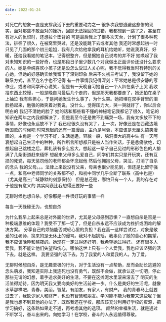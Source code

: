 ```yaml
---
date: 2022-01-24
---
```

对死亡的想象一直是支撑我活下去的重要动力之一
很多次我想逃避这悲惨的现实，面对那些不敢面对的挫折，回顾无法挽回的过错，我都想到一跳了之，甚至在有对人的仇恨时，还想拉个垫背的
可是最后我上了很多次天台，计划了很多种死法，徘徊了很久，在被窝里哭过，还是没能跳下去或者其他
我还时常想起初一时只见了几面的那个初三姐姐，我有几次给他拿我的耳机给她听，她说我真好，好暖，还给我看她的笔记本，记得很整齐，但是据她自己说考的并不好
她唤起了我对未知知识的一些好奇，也是那段日子里少数几个对我做出正面评价还没什么要求的人。她是单纯喜欢小孩子还是没怎么受过人关心呢，我不觉得我当时有特别的关心她，但她的好感确实给我留下了深刻印象
后来不久初三考试了，我没留下她的联系方式，甚至连名字也不记得
有一件事情我记得深刻：平常她总是很安静的写作业，或者和同学开心说笑，但是有一天晚自习她自己一个人趴在桌子上哭
我收拾东西比较慢，一般是晚自习最后几个走的，但是那天我都要走了，她还拍在桌子上抽泣
我有些担心，于是问她发生什么事了，为什么哭。她把埋在双手臂里的泪脸扬起来，勉强的微笑着对我说，没什么，觉得压力大，哭一哭就好了，你以后会明白的 我记不清她的脸了
她的话和那些看不懂的神秘笔记我都记了很久，笔记的知识在两年之内我都解决了，但是我至今还是做不到痛哭一场，我有太多放不下的事情，好像也永远放不下了
我已经很久没有哭了，上一次，好像还是在西藏边境听国歌的时候吧
时常想起的还有一篇漫画，主角是阿衰，本应该是无厘头搞笑漫画的，主角是一个学习不好，生活邋遢，容貌一般，脑洞很大的高中生
有一天阿衰想起自己生活中的种种，所作所言所想都只是被人当作笑话，于是悲痛欲绝，幻想起自己跳楼之后，葬礼该有多么宏大，想起这一辈子自己见过的形形色色的人排满了几条街道赶来缅怀
想起来父母多么爱自己，同学们其实只是开玩笑，还有互损的死党，每天惩罚他的老师都会怀念起他
然后他拥抱父母，哭泣，打消了自杀的念头
我的父母。。。法律上来说没有父亲，母亲也很少能见到，但还是比留守强一点，和高中老师同学的关系都不好，和初中同学几乎全断了联系（高中也是）（尤其是高三广域静默的刻意保持）
但是总还是，哪怕只有一个人，我的存在对于他是有意义的
其实阿衰比我想得还要好一些

无聊时候也想自杀，好像那是一件很好玩的事情一样

每当一天碌碌无为，也想自杀

为什么我早上起来总是对外面的世界，尤其是父母感到恐惧？一直想自杀是否是一种极端思维的体现？我受不了那一切了，但是自杀永远不应该成为挫折或困难的解决方案。
分享自己的烦恼能否减轻心里的负担？我在高一这样尝试过，对象是敬爱的汪老师，换来的是无休止的谩骂。我对不起姚瑶，我辜负了她的善心和期望，我不应该晚睡和熬夜的。她现在一定过得还好吧，我希望她过得好。
还有很多人爱我，我不能让他们失望和伤心，哪怕这世上只有一个人爱我，我也应该坚强的活下去，就是这样。
我要坚强的活下去。为了我爱的人和爱我的人。为了爱。

无聊时候想自杀，是无趣至极的行为，对于生活没有一点帮助，反而会助长逃避的念头萌发，我知道实际上我连死也没有勇气，既然不会做，就承认这一切吧，停止那些无谓的幻想，着手追求美好的生活，不要在这摊泥水里滚来滚去了
明天的生活值得期待，因为明天我又要向美好的生活前进一步。什么是美好的生活呢，就像水草那样吧，青春，美丽，智慧，有朋友，有家人，有财产。
我的青春马上就要过去了，我缺少家人和财产，也没有智慧和朋友。学习能不能为我带来这些呢？但是我也想不到其他的办法了，既然我还在学校，那应该充分利用好学校的资源，把学习搞好，这条路如果走不通，再考虑其他的选项。
颜然的幸福生活，就是通过不断学习，奋斗出来的。向她学习！在学校，奋斗的人永远值得尊敬。 
